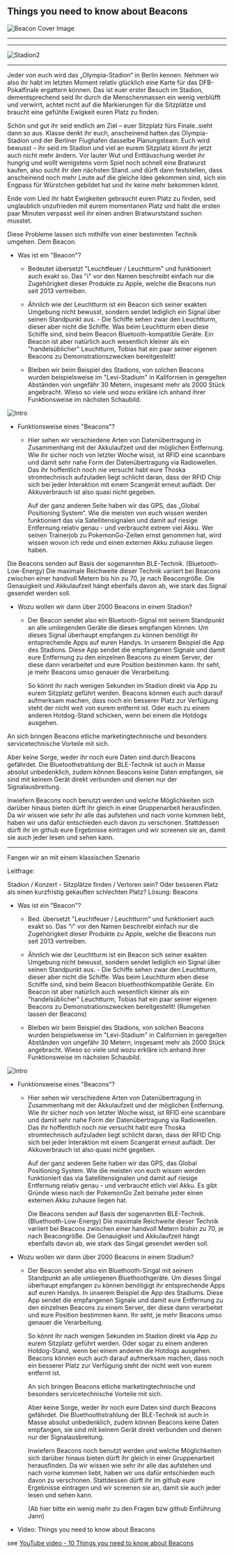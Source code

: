## Things you need to know about Beacons

![Beacon Cover Image](https://media-cdn.tripadvisor.com/media/photo-s/0f/23/03/8c/olympiastadion-berlin.jpg)

____
____

![Stadion2](Bilder/1_1Einstiegseat.PNG)

----

Jeder von euch wird das „Olympia-Stadion“ in Berlin kennen.
Nehmen wir also ihr habt im letzten Moment relativ glücklich eine Karte für das DFB-Pokalfinale ergattern können. 
Das ist euer erster Besuch im Stadion, dementsprechend seid ihr durch die Menschenmassen ein wenig verblüfft und verwirrt, achtet nicht auf die Markierungen für die Sitzplätze und braucht eine gefühlte Ewigkeit euren Platz zu finden.

Schön und gut ihr seid endlich am Ziel – euer Sitzplatz fürs Finale..sieht dann so aus.
Klasse denkt ihr euch, anscheinend hatten das Olympia-Stadion und der Berliner Flughafen dasselbe Planungsteam.
Euch wird bewusst – ihr seid im Stadion und viel an eurem Sitzplatz könnt ihr jetzt auch nicht mehr ändern.
Vor lauter Wut und Enttäuschung werdet ihr hungrig und wollt wenigstens vorm Spiel noch schnell eine Bratwurst kaufen, also sucht ihr den nächsten Stand..und dürft dann feststellen, dass anscheinend noch mehr Leute auf die gleiche Idee gekommen sind, sich ein Engpass für Würstchen gebildet hat und ihr keine mehr bekommen könnt.

Ende vom Lied ihr habt Ewigkeiten gebraucht euren Platz zu finden, seid unglaublich unzufrieden mit eurem momentanen Platz und habt die ersten paar Minuten verpasst weil ihr einen andren Bratwurststand suchen musstet.

Diese Probleme lassen sich mithilfe von einer bestimmten Technik umgehen.
Dem Beacon.

* Was ist ein "Beacon"?

    - Bedeutet übersetzt "Leuchtfeuer / Leuchtturm" und funktioniert auch exakt so.
      Das "i" vor den Namen beschreibt einfach nur die Zugehörigkeit dieser Produkte zu Apple, welche die Beacons nun seit 2013 
      vertreiben.
    - Ähnlich wie der Leuchtturm ist ein Beacon sich seiner exakten Umgebung nicht bewusst, sondern sendet lediglich ein Signal über
      seinen Standpunkt aus. - Die Schiffe sehen zwar den Leuchtturm, dieser aber nicht die Schiffe.
      Was beim Leuchtturm eben diese Schiffe sind, sind beim Beacon Bluetooth-kompatible Geräte.
      Ein Beacon ist aber natürlich auch wesentlich kleiner als ein "handelsüblicher" Leuchtturm, Tobias hat ein paar seiner eigenen 
      Beacons zu Demonstrationszwecken bereitgestellt! 
      
    - Bleiben wir beim Beispiel des Stadions, von solchen Beacons wurden beispielsweise im "Levi-Stadium" in Kalifornien in  geregelten 
      Abständen von ungefähr 30 Metern, insgesamt mehr als 2000 Stück angebracht.
      Wieso so viele und wozu erkläre ich anhand ihrer Funktionsweise im nächsten Schaubild.

![Intro](Bilder/1_Einstieg.png)

* Funktionsweise eines "Beacons"?

    - Hier sehen wir verschiedene Arten von Datenübertragung in Zusammenhang mit der Akkulaufzeit und der möglichen Entfernung.
      Wie ihr sicher noch von letzter Woche wisst, ist RFID eine scannbare und damit sehr nahe Form der Datenübertragung via 
      Radiowellen.
      Das ihr hoffentlich noch nie versucht habt eure Thoska stromtechnisch aufzuladen liegt schlicht daran, dass der RFID Chip sich bei 
      jeder Interaktion mit einem Scangerät erneut auflädt. Der Akkuverbrauch ist also quasi nicht gegeben.
      
      Auf der ganz anderen Seite haben wir das GPS, das „Global Positioning System“. 
      Wie die meisten von euch wissen werden funktioniert das via Satellitensignalen und damit auf riesige Entfernung relativ genau - 
      und verbraucht extrem viel Akku.
Wer seinen Trainerjob zu PokemonGo-Zeiten ernst genommen hat, wird wissen wovon ich rede und einen externen Akku zuhause liegen haben.
      
Die Beacons senden auf Basis der sogenannten BLE-Technik. (Bluetooth-Low-Energy)
      Die maximale Reichweite dieser Technik variiert bei Beacons zwischen einer handvoll Metern bis hin zu 70, je nach Beacongröße.
      Die Genauigkeit und Akkulaufzeit hängt ebenfalls davon ab, wie stark das Signal gesendet werden soll.
      
* Wozu wollen wir dann über 2000 Beacons in einem Stadion?
      
    - Der Beacon sendet also ein Bluetooth-Signal mit seinem Standpunkt an alle umliegenden Geräte die dieses empfangen können.
      Um dieses Signal überhaupt empfangen zu können benötigt ihr entsprechende Apps auf euren Handys.
      In unserem Beispiel die App des Stadions.
      Diese App sendet die empfangenen Signale und damit eure Entfernung zu den einzelnen Beacons zu einem Server, der diese dann 
      verarbeitet und eure Position bestimmen kann. Ihr seht, je mehr Beacons umso genauer die Verarbeitung.
      
      So könnt ihr nach wenigen Sekunden im Stadion direkt via App zu eurem Sitzplatz geführt werden.
      Beacons können euch auch darauf aufmerksam machen, dass noch ein besserer Platz zur Verfügung steht der nicht weit von eurem 
      entfernt ist.
Oder euch zu einem anderen Hotdog-Stand schicken, wenn bei einem die Hotdogs ausgehen.

An sich bringen Beacons etliche marketingtechnische und besonders servicetechnische Vorteile mit sich.
      
Aber keine Sorge, weder ihr noch eure Daten sind durch Beacons gefährdet. Die Bluetoothstrahlung der BLE-Technik ist auch in 
Masse absolut unbedenklich, zudem können Beacons  keine Daten empfangen, sie sind mit keinem Gerät direkt verbunden und dienen nur 
der Signalausbreitung.
      
Inwiefern Beacons noch benutzt werden und welche Möglichkeiten sich darüber hinaus bieten dürft ihr gleich in einer Gruppenarbeit 
herausfinden.
Da wir wissen wie sehr ihr alle das aufstehen und nach vorne kommen liebt, haben wir uns dafür entschieden euch davon zu 
verschonen.
Stattdessen dürft ihr im github eure Ergebnisse eintragen und wir screenen sie an, damit sie auch jeder lesen und sehen kann.
      
     



----

Fangen wir an mit einem klassischen Szenario

Leitfrage:

Stadion / Konzert - Sitzplätze finden / Verloren sein? Oder besseren Platz als einen kurzfristig gekauften schlechten Platz?
Lösung: Beacons

* Was ist ein "Beacon"?

    - Bed. übersetzt "Leuchtfeuer / Leuchtturm" und funktioniert auch exakt so.
      Das "i" vor den Namen beschreibt einfach nur die Zugehörigkeit dieser Produkte zu Apple, welche die Beacons nun seit 2013 
      vertreiben.
    - Ähnlich wie der Leuchtturm ist ein Beacon sich seiner exakten Umgebung nicht bewusst, sondern sendet lediglich ein Signal über
      seinen Standpunkt aus. - Die Schiffe sehen zwar den Leuchtturm, dieser aber nicht die Schiffe.
      Was beim Leuchtturm eben diese Schiffe sind, sind beim Beacon bluethoothkompatible Geräte.
      Ein Beacon ist aber natürlich auch wesentlich kleiner als ein "handelsüblicher" Leuchtturm, Tobias hat ein paar seiner eigenen 
      Beacons zu Demonstrationszwecken bereitgestellt! (Rumgehen lassen der Beacons)
      
    - Bleiben wir beim Beispiel des Stadions, von solchen Beacons wurden beispielsweise im "Levi-Stadium" in Californien in geregelten 
      Abständen von ungefähr 30 Metern, insgesamt mehr als 2000 Stück angebracht.
      Wieso so viele und wozu erkläre ich anhand ihrer Funktionsweise im nächsten Schaubild.

![Intro](Bilder/1_Einstieg.png)

* Funktionsweise eines "Beacons"?

    - Hier sehen wir verschiedene Arten von Datenübertragung in Zusammenhang mit der Akkulaufzeit und der möglichen Entfernung.
      Wie ihr sicher noch von letzter Woche wisst, ist RFID eine scannbare und damit sehr nahe Form der Datenübertragung via 
      Radiowellen.
      Das ihr hoffentlich noch nie versucht habt eure Thoska stromtechnisch aufzuladen liegt schlicht daran, dass der RFID Chip sich bei 
      jeder Interaktion mit einem Scangerät erneut auflädt. Der Akkuverbrauch ist also quasi nicht gegeben.
      
      Auf der ganz anderen Seite haben wir das GPS, das Global Positioning System. 
      Wie die meisten von euch wissen werden funktioniert das via Satellitensignalen und damit auf riesige Entfernung relativ genau - 
      und verbraucht etlich viel Akku. Es gibt Gründe wieso nach der PokemonGo Zeit beinahe jeder einen externen Akku zuhause liegen 
      hat.
      
      Die Beacons senden auf Basis der sogenannten BLE-Technik. (Bluethooth-Low-Energy)
      Die maximale Reichweite dieser Technik variiert bei Beacons zwischen einer handvoll Metern bishin zu 70, je nach Beacongröße.
      Die Genauigkeit und Akkulaufzeit hängt ebenfalls davon ab, wie stark das Singal gesendet werden soll.
      
* Wozu wollen wir dann über 2000 Beacons in einem Stadium?
      
    - Der Beacon sendet also ein Bluethooth-Singal mit seinem Standpunkt an alle umliegenen Bluethoothgeräte.
      Um dieses Singal überhaupt empfangen zu können benötigigt ihr entsprechende Apps auf euren Handys.
      In unserem Beispiel die App des Stadiums.
      Diese App sendet die empfangenen Signale und damit eure Entfernung zu den einzelnen Beacons zu einem Server, der diese dann 
      verarbeitet und eure Position bestimmen kann. Ihr seht, je mehr Beacons umso genauer die Verarbeitung.
      
      So könnt ihr nach wenigen Sekunden im Stadion direkt via App zu eurem Sitzplatz geführt werden.
      Oder sogar zu einem anderen Hotdog-Stand, wenn bei einem anderen die Hotdogs ausgehen.
      Beacons können euch auch darauf aufmerksam machen, dass noch ein besserer Platz zur Verfügung steht der nicht weit von eurem 
      entfernt ist.
      
      An sich bringen Beacons etliche marketingtechnische und besonders servicetechnische Vorteile mit sich.
      
      Aber keine Sorge, weder ihr noch eure Daten sind durch Beacons gefährdet. Die Bluethoothstrahlung der BLE-Technik ist auch in 
      Masse absolut unbedenklich, zudem können Beacons  keine Daten empfangen, sie sind mit keinem Gerät direkt verbunden und dienen nur 
      der Signalausbreitung.
      
      Inwiefern Beacons noch benutzt werden und welche Möglichkeiten sich darüber hinaus bieten dürft ihr gleich in einer Gruppenarbeit 
      herausfinden.
      Da wir wissen wie sehr ihr alle das aufstehen und nach vorne kommen liebt, haben wir uns dafür entschieden euch davon zu 
      verschonen.
      Stattdessen dürft ihr im github eure Ergebnisse eintragen und wir screenen sie an, damit sie auch jeder lesen und sehen kann.
      
      (Ab hier bitte ein wenig mehr zu den Fragen bzw github Einführung Jann)
      

* Video: Things you need to know about Beacons

see [YouTube video - 10 Things you need to know about Beacons](https://www.youtube.com/watch?v=L44m7otNI7o)
